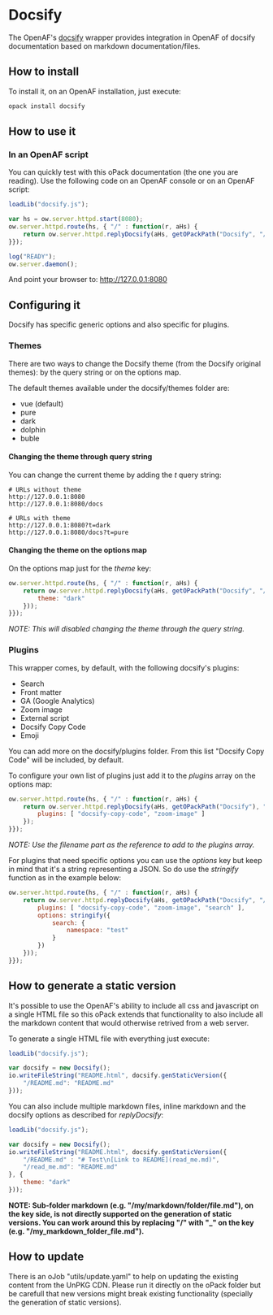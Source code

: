 # Docsify

The OpenAF's [docsify](https://docsify.js.org) wrapper provides integration in OpenAF of docsify documentation based on markdown documentation/files.

## How to install

To install it, on an OpenAF installation, just execute:

````bash
opack install docsify
````

## How to use it

### In an OpenAF script

You can quickly test with this oPack documentation (the one you are reading). Use the following code on an OpenAF console or on an OpenAF script:

````javascript
loadLib("docsify.js");

var hs = ow.server.httpd.start(8080);
ow.server.httpd.route(hs, { "/" : function(r, aHs) {
    return ow.server.httpd.replyDocsify(aHs, getOPackPath("Docsify", "/", r));
}});

log("READY");
ow.server.daemon();
````

And point your browser to: http://127.0.0.1:8080

## Configuring it

Docsify has specific generic options and also specific for plugins.

### Themes

There are two ways to change the Docsify theme (from the Docsify original themes): by the query string or on the options map.

The default themes available under the docsify/themes folder are:

* vue (default)
* pure
* dark
* dolphin
* buble

#### Changing the theme through query string

You can change the current theme by adding the _t_ query string:

````
# URLs without theme
http://127.0.0.1:8080
http://127.0.0.1:8080/docs

# URLs with theme
http://127.0.0.1:8080?t=dark
http://127.0.0.1:8080/docs?t=pure
````

#### Changing the theme on the options map

On the options map just for the _theme_ key:

````javascript
ow.server.httpd.route(hs, { "/" : function(r, aHs) {
    return ow.server.httpd.replyDocsify(aHs, getOPackPath("Docsify", "/", r, {
        theme: "dark"
    }));
}});
````

_NOTE: This will disabled changing the theme through the query string._

### Plugins

This wrapper comes, by default, with the following docsify's plugins:

* Search
* Front matter
* GA (Google Analytics)
* Zoom image
* External script
* Docsify Copy Code
* Emoji

You can add more on the docsify/plugins folder. From this list "Docsify Copy Code" will be included, by default.

To configure your own list of plugins just add it to the _plugins_ array on the options map:

````javascript
ow.server.httpd.route(hs, { "/" : function(r, aHs) {
    return ow.server.httpd.replyDocsify(aHs, getOPackPath("Docsify"), "/", r, {
        plugins: [ "docsify-copy-code", "zoom-image" ]
    });
}});
````

_NOTE: Use the filename part as the reference to add to the plugins array._

For plugins that need specific options you can use the _options_ key but keep in mind that it's a string representing a JSON. So do use the _stringify_ function as in the example below:

````javascript
ow.server.httpd.route(hs, { "/" : function(r, aHs) {
    return ow.server.httpd.replyDocsify(aHs, getOPackPath("Docsify", "/", r, {
        plugins: [ "docsify-copy-code", "zoom-image", "search" ],
        options: stringify({
            search: {
                namespace: "test"
            }
        })
    }));
}});
````

## How to generate a static version

It's possible to use the OpenAF's ability to include all css and javascript on a single HTML file so this oPack extends that functionality to also include all the markdown content that would otherwise retrived from a web server.

To generate a single HTML file with everything just execute:

````javascript
loadLib("docsify.js");

var docsify = new Docsify();
io.writeFileString("README.html", docsify.genStaticVersion({
    "/README.md": "README.md"
}));
````

You can also include multiple markdown files, inline markdown and the docsify options as described for _replyDocsify_: 

````javascript
loadLib("docsify.js");

var docsify = new Docsify();
io.writeFileString("README.html", docsify.genStaticVersion({
    "/README.md" : "# Test\n[Link to README](read_me.md)", 
    "/read_me.md": "README.md" 
}, {
    theme: "dark"
}));
````

**NOTE: Sub-folder markdown (e.g. "/my/markdown/folder/file.md"), on the key side, is not directly supported on the generation of static versions. You can work around this by replacing "/" with "_" on the key (e.g. "/my_markdown_folder_file.md").**

## How to update

There is an oJob "utils/update.yaml" to help on updating the existing content from the UnPKG CDN. Please run it directly on the oPack folder but be carefull that new versions might break existing functionality (specially the generation of static versions).